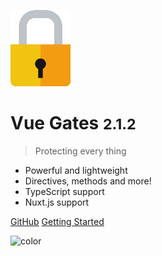 ![logo](_media/logo.png)

# Vue Gates <small>2.1.2</small>

> Protecting every thing

- Powerful and lightweight
- Directives, methods and more!
- TypeScript support
- Nuxt.js support

[GitHub](https://github.com/williamcruzme/vue-gates)
[Getting Started](/installation/quickstart)

<!-- background color -->

![color](#f0f0f0)
